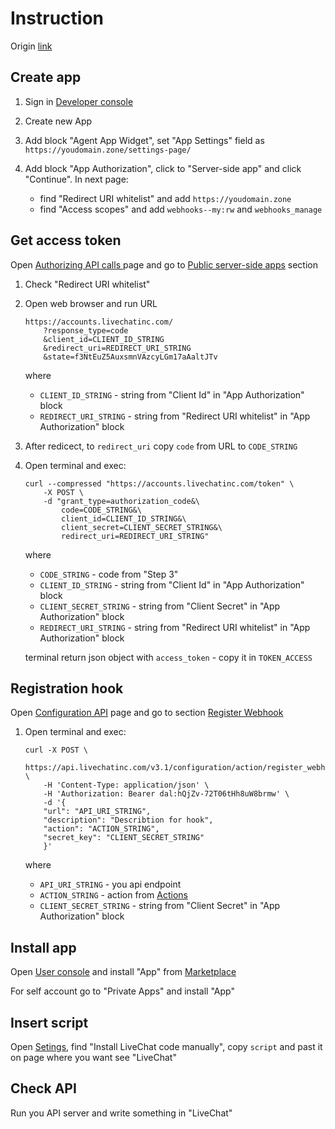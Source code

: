 # Instruction

Origin [link](https://developers.livechat.com/docs/getting-started/guides/webhook-apps/)

## Create app

1. Sign in [Developer console](https://developers.livechat.com/console/) 
2. Create new App
3. Add block "Agent App Widget", set "App Settings" field as `https://youdomain.zone/settings-page/`
	
4. Add block "App Authorization", click to "Server-side app" and click "Continue". In next page:
	* find "Redirect URI whitelist" and add `https://youdomain.zone`
	* find "Access scopes" and add `webhooks--my:rw` and `webhooks_manage`


## Get access token

Open [Authorizing API calls
](https://developers.livechat.com/docs/getting-started/authorization/#agent-authorization-flows) page and go to [Public server-side apps](https://developers.livechat.com/docs/getting-started/authorization/#public-server-side-apps) section

1. Check "Redirect URI whitelist"
2. Open web browser and run URL
	```
	https://accounts.livechatinc.com/
		?response_type=code
		&client_id=CLIENT_ID_STRING
		&redirect_uri=REDIRECT_URI_STRING
		&state=f3NtEuZ5AuxsmnVAzcyLGm17aAaltJTv
	```
	where
	* `CLIENT_ID_STRING` - string from "Client Id" in "App Authorization" block
	* `REDIRECT_URI_STRING` - string from "Redirect URI whitelist" in "App Authorization" block
		
3. After redicect, to `redirect_uri` copy `code` from URL to `CODE_STRING`
4. Open terminal and exec:
	```
	curl --compressed "https://accounts.livechatinc.com/token" \
		-X POST \
		-d "grant_type=authorization_code&\
			code=CODE_STRING&\
			client_id=CLIENT_ID_STRING&\
			client_secret=CLIENT_SECRET_STRING&\
			redirect_uri=REDIRECT_URI_STRING"
	``` 
	where 
	* `CODE_STRING` - code from "Step 3"
	* `CLIENT_ID_STRING` - string from "Client Id" in "App Authorization" block
	* `CLIENT_SECRET_STRING` - string from "Client Secret" in "App Authorization" block
	* `REDIRECT_URI_STRING` - string from "Redirect URI whitelist" in "App Authorization" block

	terminal return json object with `access_token` - copy it in `TOKEN_ACCESS`
	

## Registration hook
	
Open [Configuration API](https://developers.livechat.com/docs/management/configuration-api) page and go to section [Register Webhook](https://developers.livechat.com/docs/management/configuration-api/#register-webhook)

1. Open terminal and exec:

	```
	curl -X POST \
		https://api.livechatinc.com/v3.1/configuration/action/register_webhook \
		-H 'Content-Type: application/json' \
		-H 'Authorization: Bearer dal:hQjZv-72T06tHh8uW8brmw' \
		-d '{
        "url": "API_URI_STRING",
        "description": "Describtion for hook",
        "action": "ACTION_STRING",
        "secret_key": "CLIENT_SECRET_STRING"  
		}'

	```
	where
	* `API_URI_STRING` - you api endpoint
	* `ACTION_STRING` - action from [Actions](https://developers.livechat.com/docs/management/configuration-api/#triggering-actions)
	* `CLIENT_SECRET_STRING` - string from "Client Secret" in "App Authorization" block

	
## Install app

Open [User console](https://my.livechatinc.com/home) and install "App" from [Marketplace](https://my.livechatinc.com/marketplace)

For self account go to "Private Apps" and install "App"

## Insert script

Open [Setings](https://my.livechatinc.com/settings/code), find "Install LiveChat code manually", copy `script` and past it on page
where you want see "LiveChat"


## Check API

Run you API server and write something in "LiveChat"